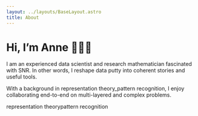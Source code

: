 ```yaml
---
layout: ../layouts/BaseLayout.astro
title: About 
---
```


# Hi, I’m Anne 🕵🏻‍♀️

I am an experienced data scientist and research mathematician fascinated with SNR. In other words, I reshape data putty into coherent stories and useful tools.

With a background in <span class="swap"><span class="front">representation theory</span><span class="back">_pattern recognition</span></span>, I enjoy collaborating end-to-end on multi-layered and complex problems.

<span class="tooltip">representation theory<span class="tooltiptext">pattern recognition</span></span>